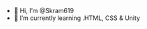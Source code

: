 - 👋 Hi, I’m @Skram619
- 🌱 I’m currently learning .HTML, CSS & Unity


<!---
Skram619/Skram619 is a ✨ special ✨ repository because its `README.md` (this file) appears on your GitHub profile.
You can click the Preview link to take a look at your changes.
--->
